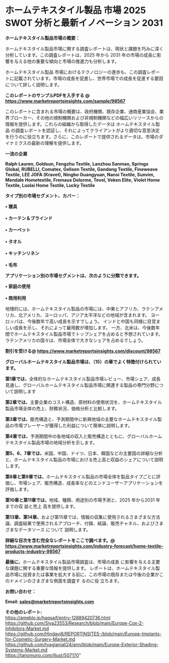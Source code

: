 # ホームテキスタイル製品 市場 2025 SWOT 分析と最新イノベーション 2031

<strong><b>ホームテキスタイル製品市場の概要：</b></strong>

ホームテキスタイル製品市場に関する調査レポートは、現状と課題を巧みに深く分析しています。この調査レポートは、2025 年から 2031 年の市場の成長に影響を与える他の重要な傾向と市場の推進力も分析します。

ホームテキスタイル製品 市場におけるテクノロジーの進歩も、この調査レポートに記載されています。市場の成長を促進し、世界市場での成長を促進する要因について詳しく説明します。

<strong>このレポートのサンプルPDFを入手する @ <a href=https://www.marketreportsinsights.com/sample/98567>https://www.marketreportsinsights.com/sample/98567</a></strong>

このレポートに含まれる市場の概要は、政府機関、既存企業、通商産業協会、業界ブローカー、その他の規制機関および非規制機関などの幅広いリソースからの情報を提供します。これらの組織から取得したデータは ホームテキスタイル製品 の調査レポートを認証し、それによってクライアントがより適切な意思決定を行うのに役立ちます。さらに、このレポートで提供されるデータは、市場のダイナミクスの最新の理解を提供します。

<strong>一流の企業</strong>

<strong><b>Ralph Lauren, Goldsun, Fengzhu Textile, Lanzhou Sanmao, Springs Global, RUBELLI, Comatex, Gelisen Textile, Gandong Textile, Fineweave Textile, LEE JOFA (Kravet), Ningbo Guangyuan, Nansi Textile, Sunvim, Mendale Hometextile, Fremaux Delorme, Tevel, Veken Elite, Violet Home Textile, Luolai Home Textile, Lucky Textile</b></strong>

<strong><b>タイプ別の市場セグメント、カバー：</b></strong>

<strong>• 寝具<br><br>• カーテン＆ブラインド<br><br>• カーペット<br><br>• タオル<br><br>• キッチンリネン<br><br>• 毛布</strong>

<strong><b>アプリケーション別の市場セグメントは、次のように分類できます。</b></strong>

<strong>• 家庭の使用<br><br>• 商用利用</strong>

 地理的には、ホームテキスタイル製品の市場には、中東とアフリカ、ラテンアメリカ、北アメリカ、ヨーロッパ、アジア太平洋などの地域が含まれます。 ヨーロッパは、今後数年で高い成長を示すでしょう。 インドと中国も同様に目覚ましい成長を示し、それによって雇用数が増加します。 一方、北米は、今後数年間でホームテキスタイル製品市場でトップシェアを占めると予想されています。 ラテンアメリカの国々は、市場全体で大きなシェアを占めるでしょう。

<strong>割引を受ける@ <a href=https://www.marketreportsinsights.com/discount/98567>https://www.marketreportsinsights.com/discount/98567</a></strong>

<strong><b>グローバルホームテキスタイル製品市場は、（15）の章でよく特徴付けられています。</b></strong>

<strong><b>第</b></strong><strong><b>1章では、</b></strong>全体的なホームテキスタイル製品市場レビュー、市場シェア、成長見通し、グローバルホームテキスタイル製品市場に関連する製品の専門分野について説明します

<strong><b>第2章では、</b></strong>主要企業のコスト構造、原材料の使用状況を、ホームテキスタイル製品市場全体の売上、財務状況、価格分析と比較します。

<strong><b>第3章では、</b></strong>販売構造と、予測期間中に新興地域の主要なホームテキスタイル製品の市場プレーヤーが獲得した利益について簡単に説明します。

<strong><b>第4章では、</b></strong>予測期間中の各地域の収入と販売構造とともに、グローバルホームテキスタイル製品市場の地域分析を示します。

<strong><b>第5、6、7章では、</b></strong>米国、中国、ドイツ、日本、韓国などの主要国の詳細な分析と、ホームテキスタイル製品の市場における売上高と収益のシェアについて説明します。

<strong><b>第8章と第9章では、</b></strong>ホームテキスタイル製品の市場全体を製品タイプごとに評価し、市場シェア、販売構造、成長率などのエンドユーザーアプリケーションを評価します。

<strong><b>第10章と第11章では、</b></strong>地域、種類、用途別の市場予測と、2025 年から2031 年までの収 益と売上 高を提供します。

<strong><b>第13章、第14章、</b></strong>および第15章では、情報の収集に使用されるさまざまな方法論、調査結果で使用されるアプローチ、付録、結論、販売チャネル、およびさまざまなデータソース について 説明します。

<strong>詳細な目次を含む完全なレポートをここで調べます。@ <a href=https://www.marketreportsinsights.com/industry-forecast/home-textile-products-industry-98567>https://www.marketreportsinsights.com/industry-forecast/home-textile-products-industry-98567</a></strong>

<strong><b>最後に、</b></strong>ホームテキスタイル製品市場調査は、市場の成長 に影響を</a>与える主要な課題に関する重要な情報を提供します。 レポートは、ホームテキスタイル製品市場に投資または事業を拡大する前に、この市場の既存または今後の企業がこのドメインのさまざまな側面を調査す るのに役 立ちます。

<strong><b>お問い合わせ：</b></strong>

<strong>Email: </strong><a href=mailto:sales@marketreportsinsights.com><strong>sales@marketreportsinsights.com</strong></a>

<strong>その他のレポート:</strong>
<br>
<a href=https://ameblo.jp/haqsaif/entry-12889420736.html>https://ameblo.jp/haqsaif/entry-12889420736.html</a>
<br>
<a href=https://github.com/Siya23553/Research/blob/main/Europe-Cox-2-Inhibitors-Market.md>https://github.com/Siya23553/Research/blob/main/Europe-Cox-2-Inhibitors-Market.md</a>
<br>
<a href=https://github.com/Hindavi8/REPORTINSITES-/blob/main/Europe-Implants-for-Cosmetic-Surgery-Market.md>https://github.com/Hindavi8/REPORTINSITES-/blob/main/Europe-Implants-for-Cosmetic-Surgery-Market.md</a>
<br>
<a href=https://github.com/tyagianjali24/ann/blob/main/Europe-Exterior-Shading-Systems-Market.md>https://github.com/tyagianjali24/ann/blob/main/Europe-Exterior-Shading-Systems-Market.md</a>
<br>
<a href=https://tanomuno.com/illust/507170>https://tanomuno.com/illust/507170</a>"
